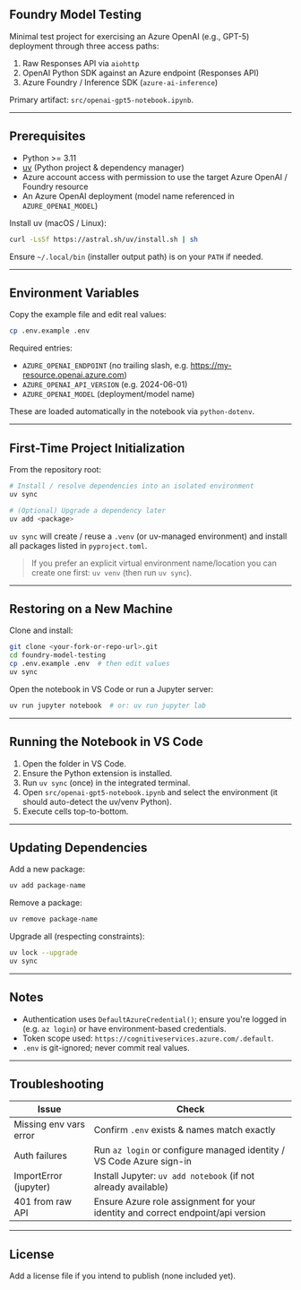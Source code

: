 ## Foundry Model Testing

Minimal test project for exercising an Azure OpenAI (e.g., GPT-5) deployment through three access paths:
1. Raw Responses API via `aiohttp`
2. OpenAI Python SDK against an Azure endpoint (Responses API)
3. Azure Foundry / Inference SDK (`azure-ai-inference`)

Primary artifact: `src/openai-gpt5-notebook.ipynb`.

---
## Prerequisites
- Python >= 3.11
- [uv](https://github.com/astral-sh/uv) (Python project & dependency manager)
- Azure account access with permission to use the target Azure OpenAI / Foundry resource
- An Azure OpenAI deployment (model name referenced in `AZURE_OPENAI_MODEL`)

Install uv (macOS / Linux):
```bash
curl -LsSf https://astral.sh/uv/install.sh | sh
```
Ensure `~/.local/bin` (installer output path) is on your `PATH` if needed.

---
## Environment Variables
Copy the example file and edit real values:
```bash
cp .env.example .env
```
Required entries:
- `AZURE_OPENAI_ENDPOINT` (no trailing slash, e.g. https://my-resource.openai.azure.com)
- `AZURE_OPENAI_API_VERSION` (e.g. 2024-06-01)
- `AZURE_OPENAI_MODEL` (deployment/model name)

These are loaded automatically in the notebook via `python-dotenv`.

---
## First-Time Project Initialization
From the repository root:
```bash
# Install / resolve dependencies into an isolated environment
uv sync

# (Optional) Upgrade a dependency later
uv add <package>
```
`uv sync` will create / reuse a `.venv` (or uv-managed environment) and install all packages listed in `pyproject.toml`.

> If you prefer an explicit virtual environment name/location you can create one first: `uv venv` (then run `uv sync`).

---
## Restoring on a New Machine
Clone and install:
```bash
git clone <your-fork-or-repo-url>.git
cd foundry-model-testing
cp .env.example .env  # then edit values
uv sync
```
Open the notebook in VS Code or run a Jupyter server:
```bash
uv run jupyter notebook  # or: uv run jupyter lab
```

---
## Running the Notebook in VS Code
1. Open the folder in VS Code.
2. Ensure the Python extension is installed.
3. Run `uv sync` (once) in the integrated terminal.
4. Open `src/openai-gpt5-notebook.ipynb` and select the environment (it should auto-detect the uv/venv Python).
5. Execute cells top-to-bottom.

---
## Updating Dependencies
Add a new package:
```bash
uv add package-name
```
Remove a package:
```bash
uv remove package-name
```
Upgrade all (respecting constraints):
```bash
uv lock --upgrade
uv sync
```

---
## Notes
- Authentication uses `DefaultAzureCredential()`; ensure you're logged in (e.g. `az login`) or have environment-based credentials.
- Token scope used: `https://cognitiveservices.azure.com/.default`.
- `.env` is git-ignored; never commit real values.

---
## Troubleshooting
| Issue | Check |
|-------|-------|
| Missing env vars error | Confirm `.env` exists & names match exactly |
| Auth failures | Run `az login` or configure managed identity / VS Code Azure sign-in |
| ImportError (jupyter) | Install Jupyter: `uv add notebook` (if not already available) |
| 401 from raw API | Ensure Azure role assignment for your identity and correct endpoint/api version |

---
## License
Add a license file if you intend to publish (none included yet).

